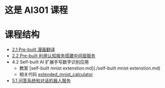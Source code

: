 # 这是 AI301 课程

# 课程结构
* [2.1 Pre-built 漫画翻译](./CartoonTranslate)
* [2.2 Pre-built 利用认知服务搭建中间层服务](./MiddlewareService)
* 4.2 Self-built AI 扩展手写数字识别应用
  * 教案 [self-built mnist extenstion.md](./self-built mnist extenstion.md)
  * 相关代码 [extended_mnist_calculator](./extended_mnist_calculator)
* [5.1 问答系统和对话机器人服务](./QAClient)
